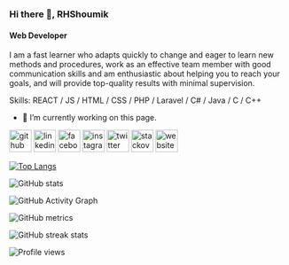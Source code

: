 ### Hi there 👋, RHShoumik
#### Web Developer
I am a fast learner who adapts quickly to change and eager to learn new methods and procedures, work as an effective team member with good communication skills and am enthusiastic about helping you to reach your goals, and will provide top-quality results with minimal supervision.

Skills: REACT / JS / HTML / CSS / PHP / Laravel  / C# / Java / C / C++

- 🔭 I’m currently working on this page. 


[<img src='https://cdn.jsdelivr.net/npm/simple-icons@3.0.1/icons/github.svg' alt='github' height='40'>](https://github.com/RHShoumik)  [<img src='https://cdn.jsdelivr.net/npm/simple-icons@3.0.1/icons/linkedin.svg' alt='linkedin' height='40'>](https://www.linkedin.com/in/ragib-hassan/)  [<img src='https://cdn.jsdelivr.net/npm/simple-icons@3.0.1/icons/facebook.svg' alt='facebook' height='40'>](https://www.facebook.com/rhshoumik/)  [<img src='https://cdn.jsdelivr.net/npm/simple-icons@3.0.1/icons/instagram.svg' alt='instagram' height='40'>](https://www.instagram.com/rhshoumik/)  [<img src='https://cdn.jsdelivr.net/npm/simple-icons@3.0.1/icons/twitter.svg' alt='twitter' height='40'>](https://twitter.com/RHShoumik)  [<img src='https://cdn.jsdelivr.net/npm/simple-icons@3.0.1/icons/stackoverflow.svg' alt='stackoverflow' height='40'>](https://stackoverflow.com/users/users/10228573/rhshoumik)  [<img src='https://cdn.jsdelivr.net/npm/simple-icons@3.0.1/icons/icloud.svg' alt='website' height='40'>](https://rhshoumik.com/)  

[![Top Langs](https://github-readme-stats.vercel.app/api/top-langs/?username=RHShoumik)](https://github.com/anuraghazra/github-readme-stats)

![GitHub stats](https://github-readme-stats.vercel.app/api?username=RHShoumik&show_icons=true)  

![GitHub Activity Graph](https://activity-graph.herokuapp.com/graph?username=RHShoumik)  

![GitHub metrics](https://metrics.lecoq.io/RHShoumik)  

![GitHub streak stats](https://github-readme-streak-stats.herokuapp.com/?user=RHShoumik)  

![Profile views](https://gpvc.arturio.dev/RHShoumik)  
